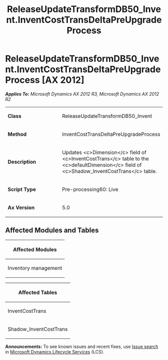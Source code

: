 ﻿---
title: ReleaseUpdateTransformDB50_Invent.InventCostTransDeltaPreUpgradeProcess
TOCTitle: ReleaseUpdateTransformDB50_Invent.InventCostTransDeltaPreUpgradeProcess
ms:assetid: 7025f4ac-c7a0-950a-0fc9-1084bf92d977
ms:mtpsurl: https://msdn.microsoft.com/en-us/library/JJ685752(v=AX.60)
ms:contentKeyID: 49708954
ms.date: 05/18/2015
mtps_version: v=AX.60
---

# ReleaseUpdateTransformDB50\_Invent.InventCostTransDeltaPreUpgradeProcess [AX 2012]


_**Applies To:** Microsoft Dynamics AX 2012 R3, Microsoft Dynamics AX 2012 R2_

<table>
<colgroup>
<col style="width: 50%" />
<col style="width: 50%" />
</colgroup>
<tbody>
<tr class="odd">
<td><p><strong>Class</strong></p></td>
<td><p>ReleaseUpdateTransformDB50_Invent</p></td>
</tr>
<tr class="even">
<td><p><strong>Method</strong></p></td>
<td><p>InventCostTransDeltaPreUpgradeProcess</p></td>
</tr>
<tr class="odd">
<td><p><strong>Description</strong></p></td>
<td><p>Updates &lt;c&gt;Dimension&lt;/c&gt; field of &lt;c&gt;InventCostTrans&lt;/c&gt; table to the &lt;c&gt;defaultDimension&lt;/c&gt; field of &lt;c&gt;Shadow_InventCostTrans&lt;/c&gt; table.</p></td>
</tr>
<tr class="even">
<td><p><strong>Script Type</strong></p></td>
<td><p>Pre-processing60: Live</p></td>
</tr>
<tr class="odd">
<td><p><strong>Ax Version</strong></p></td>
<td><p>5.0</p></td>
</tr>
</tbody>
</table>


## Affected Modules and Tables

<table>
<colgroup>
<col style="width: 100%" />
</colgroup>
<thead>
<tr class="header">
<th><p>Affected Modules</p></th>
</tr>
</thead>
<tbody>
<tr class="odd">
<td><p>Inventory management</p></td>
</tr>
</tbody>
</table>


<table>
<colgroup>
<col style="width: 100%" />
</colgroup>
<thead>
<tr class="header">
<th><p>Affected Tables</p></th>
</tr>
</thead>
<tbody>
<tr class="odd">
<td><p>InventCostTrans</p></td>
</tr>
<tr class="even">
<td><p>Shadow_InventCostTrans</p></td>
</tr>
</tbody>
</table>

  
**Announcements:** To see known issues and recent fixes, use [Issue search](http://go.microsoft.com/fwlink/?linkid=389258) in [Microsoft Dynamics Lifecycle Services](http://go.microsoft.com/fwlink/?linkid=306505) (LCS).


